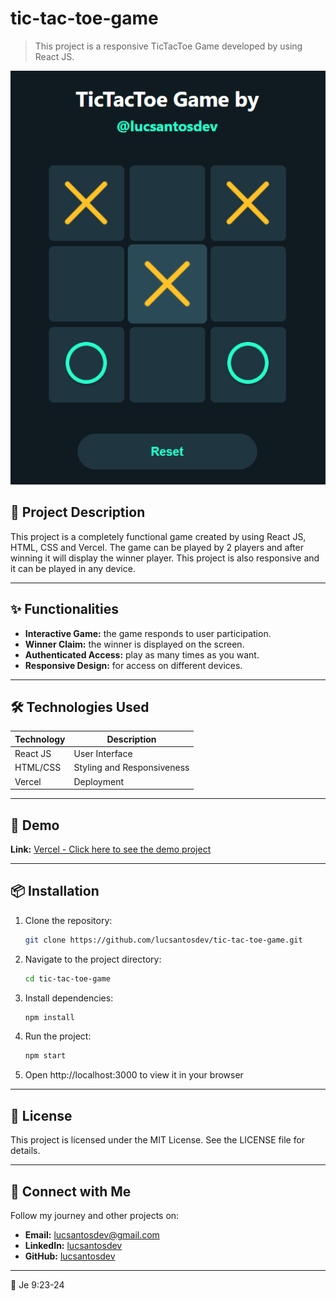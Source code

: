 # tic-tac-toe-game
> This project is a responsive TicTacToe Game developed by using React JS.

![Project Presentation](public/tictactoegame.png)

## 🚀 Project Description  
This project is a completely functional game created by using React JS, HTML, CSS and Vercel. The game can be played by 2 players and after winning it will display the winner player. This project is also responsive and it can be played in any device.

---

## ✨ Functionalities  
- **Interactive Game:** the game responds to user participation. 
- **Winner Claim:** the winner is displayed on the screen.
- **Authenticated Access:** play as many times as you want.
- **Responsive Design:** for access on different devices.  

---

## 🛠️ Technologies Used  
| Technology        | Description         |  
|--------------------|---------------------|  
| React JS          | User Interface     |  
| HTML/CSS         | Styling and Responsiveness       | 
| Vercel        | Deployment      | 


---

## 🔗 Demo 
**Link:** [Vercel - Click here to see the demo project](https://tic-tac-toe-game-three-nu-25.vercel.app/)

---

## 📦 Installation  
1. Clone the repository:  
   ```bash
   git clone https://github.com/lucsantosdev/tic-tac-toe-game.git
2. Navigate to the project directory:  
   ```bash
   cd tic-tac-toe-game
3. Install dependencies:  
   ```bash
   npm install
4. Run the project:  
   ```bash
   npm start
5. Open http://localhost:3000 to view it in your browser

---

## 📝 License
This project is licensed under the MIT License. See the LICENSE file for details.

---

## 💬 Connect with Me
Follow my journey and other projects on:
- **Email:** [lucsantosdev@gmail.com](mailto:lucsantosdev@gmail.com)
- **LinkedIn:** [lucsantosdev](https://www.linkedin.com/in/lucsantosdev)
- **GitHub:** [lucsantosdev](https://github.com/lucsantosdev)

---

🧠 Je 9:23-24
